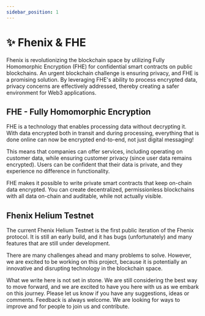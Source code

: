 ```yaml
---
sidebar_position: 1
---
```


# ✨ Fhenix & FHE

Fhenix is revolutionizing the blockchain space by utilizing Fully Homomorphic Encryption (FHE) for confidential smart contracts on public blockchains. An urgent blockchain challenge is ensuring privacy, and FHE is a promising solution. By leveraging FHE's ability to process encrypted data, privacy concerns are effectively addressed, thereby creating a safer environment for Web3 applications.
## FHE - Fully Homomorphic Encryption

FHE is a technology that enables processing data without decrypting it. With data encrypted both in transit and during processing, everything that is done online can now be encrypted end-to-end, not just digital messaging!

This means that companies can offer services, including operating on customer data, while ensuring customer privacy (since user data remains encrypted). Users can be confident that their data is private, and they experience no difference in functionality.

FHE makes it possible to write private smart contracts that keep on-chain data encrypted. You can create decentralized, permissionless blockchains with all data on-chain and auditable, while not actually visible.

## Fhenix Helium Testnet

The current Fhenix Helium Testnet is the first public iteration of the Fhenix protocol. It is still an early build, and it has bugs (unfortunately) and many features that are still under development.

There are many challenges ahead and many problems to solve. However, we are excited to be working on this project, because it is potentially an innovative and disrupting technology in the blockchain space.

What we write here is not set in stone. We are still considering the best way to move forward, and we are excited to have you here with us as we embark on this journey. Please let us know if you have any suggestions, ideas or comments. Feedback is always welcome. We are looking for ways to improve and for people to join us and contribute.
